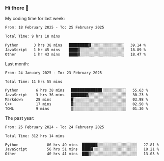 ### Hi there 👋

My coding time for last week:

<!--START_SECTION:week-->

```txt
From: 18 February 2025 - To: 25 February 2025

Total Time: 9 hrs 18 mins

Python       3 hrs 38 mins   █████████▓░░░░░░░░░░░░░░░   39.14 %
JavaScript   1 hr 45 mins    ████▓░░░░░░░░░░░░░░░░░░░░   18.89 %
Other        1 hr 43 mins    ████▓░░░░░░░░░░░░░░░░░░░░   18.47 %
```

<!--END_SECTION:week-->

Last month:

<!--START_SECTION:month-->

```txt
From: 24 January 2025 - To: 23 February 2025

Total Time: 11 hrs 55 mins

Python        6 hrs 38 mins   ██████████████░░░░░░░░░░░   55.63 %
JavaScript    3 hrs 36 mins   ███████▓░░░░░░░░░░░░░░░░░   30.23 %
Markdown      28 mins         █░░░░░░░░░░░░░░░░░░░░░░░░   03.98 %
C++           17 mins         ▓░░░░░░░░░░░░░░░░░░░░░░░░   02.50 %
TOML          9 mins          ▒░░░░░░░░░░░░░░░░░░░░░░░░   01.30 %
```

<!--END_SECTION:month-->

The past year:

<!--START_SECTION:year-->

```txt
From: 25 February 2024 - To: 24 February 2025

Total Time: 312 hrs 14 mins

Python             86 hrs 49 mins  ███████░░░░░░░░░░░░░░░░░░   27.81 %
JavaScript         56 hrs 51 mins  ████▓░░░░░░░░░░░░░░░░░░░░   18.21 %
Other              40 hrs 41 mins  ███▒░░░░░░░░░░░░░░░░░░░░░   13.03 %
```

<!--END_SECTION:year-->
